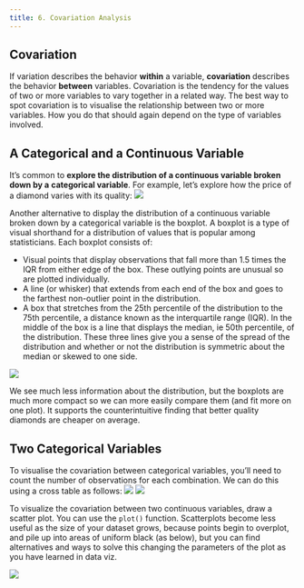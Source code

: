 ```yaml
---
title: 6. Covariation Analysis
---
```


## Covariation
If variation describes the behavior **within** a variable, **covariation** describes the
behavior **between** variables. Covariation is the tendency for the values of two or
more variables to vary together in a related way. The best way to spot covariation
is to visualise the relationship between two or more variables. How you do that
should again depend on the type of variables involved.

## A Categorical and a Continuous Variable
It’s common to **explore the distribution of a continuous variable broken down by a**
**categorical variable**.
For example, let’s explore how the price of a diamond varies with its quality:
![](../attachments/screenshot-2024-03-17-at-123848.png)

Another alternative to display the distribution of a continuous variable broken down by a
categorical variable is the boxplot. A boxplot is a type of visual shorthand for a distribution of
values that is popular among statisticians. Each boxplot consists of:
- Visual points that display observations that fall more than 1.5 times the IQR from either edge of the box. These outlying points are unusual so are plotted individually.
- A line (or whisker) that extends from each end of the box and goes to the farthest non-outlier point in the distribution.
- A box that stretches from the 25th percentile of the distribution to the 75th percentile, a distance known as the interquartile range (IQR). In the middle of the box is a line that displays the median, ie 50th percentile, of the distribution. These three lines give you a sense of the spread of the distribution and whether or not the distribution is symmetric about the median or skewed to one side.

![](../attachments/screenshot-2024-03-17-at-124118.png)

We see much less information about the distribution, but the boxplots are much
more compact so we can more easily compare them (and fit more on one plot).
It supports the counterintuitive finding that better quality diamonds are cheaper on
average.

## Two Categorical Variables
To visualise the covariation between categorical variables, you’ll need to count the
number of observations for each combination. We can do this using a cross table
as follows:
![](../attachments/screenshot-2024-03-17-at-124151.png)
![](../attachments/screenshot-2024-03-17-at-124201.png)

To visualize the covariation between two continuous variables, draw a scatter plot.
You can use the `plot()` function.
Scatterplots become less useful as the size of your dataset grows, because points
begin to overplot, and pile up into areas of uniform black (as below), but you can
find alternatives and ways to solve this changing the parameters of the plot as you
have learned in data viz.

![](../attachments/screenshot-2024-03-17-at-124231.png)